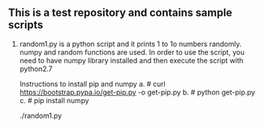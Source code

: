## This is a test repository and contains sample scripts

1. random1.py is a python script and it prints 1 to 1o numbers randomly.
   numpy and random functions are used.
   In order to use the script, you need to have numpy library installed and then execute the script with python2.7
   
   Instructions to install pip and numpy
   a. # curl https://bootstrap.pypa.io/get-pip.py -o get-pip.py
   b. # python get-pip.py
   c. # pip install numpy
   
   ./random1.py
